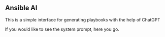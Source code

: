 ## Ansible AI

This is a simple interface for generating playbooks with the help of ChatGPT

If you would like to see the system prompt, here you go.
